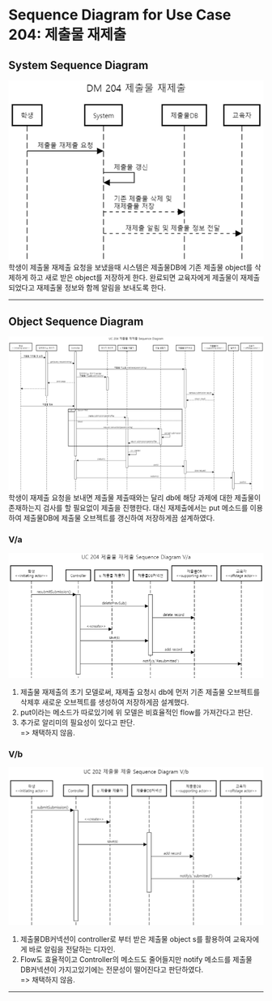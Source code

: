# Sequence Diagram for Use Case 204: 제출물 재제출

## System Sequence Diagram
![System Sequence Diagram for UC 204](img/DM204%EC%A0%9C%EC%B6%9C%EB%AC%BC%EC%9E%AC%EC%A0%9C%EC%B6%9C%20Sequence%20Diagram.png)
학생이 제출물 재제출 요청을 보냈을때 시스템은 제출물DB에 기존 제출물 object를 삭제하게 하고 새로 받은 object를 저장하게 한다. 완료되면 교육자에게 제출물이 재제출되었다고 재제출물 정보와 함께 알림을 보내도록 한다.

--------
## Object Sequence Diagram
![Object Sequence Diagram for UC 204](img/UC%20204%20%EC%A0%9C%EC%B6%9C%EB%AC%BC%20%EC%9E%AC%EC%A0%9C%EC%B6%9C%20Sequence%20Diagram.png)
학생이 재제출 요청을 보내면 제출물 제출때와는 달리 db에 해당 과제에 대한 제출물이 존재하는지 검사를 할 필요없이 제출을 진행한다. 대신 재제출에서는 put 메소드를 이용하여 제출물DB에 제출물 오브젝트를 갱신하여 저장하게끔 설계하였다.


### V/a
![Object Sequence Diagram for UC 204 - Variation a](img/UC%20204%20%EC%A0%9C%EC%B6%9C%EB%AC%BC%20%EC%9E%AC%EC%A0%9C%EC%B6%9C%20Sequence%20Diagram%20V_a.png)
1. 제출물 재제출의 초기 모델로써, 재제출 요청시 db에 먼저 기존 제출물 오브젝트를 삭제후 새로운 오브젝트를 생성하여 저장하게끔 설계했다. 
2. put이라는 메소드가 따로있기에 위 모델은 비효율적인 flow를 가져간다고 판단.
3. 추가로 알리미의 필요성이 있다고 판단.
<br />=> 채택하지 않음.

### V/b
![Object Sequence Diagram for UC 204 - Variation b](img/UC%20202%20%EC%A0%9C%EC%B6%9C%EB%AC%BC%20%EC%A0%9C%EC%B6%9C%20Sequence%20Diagram%20V_b.png)
1. 제출물DB커넥션이 controller로 부터 받은 제출물 object s를 활용하여 교육자에게 바로 알림을 전달하는 디자인.
2. Flow도 효율적이고 Controller의 메소드도 줄어들지만 notify 메소드를 제출물 DB커넥션이 가지고있기에는 전문성이 떨어진다고 판단하였다.
<br />=> 채택하지 않음.


--------
